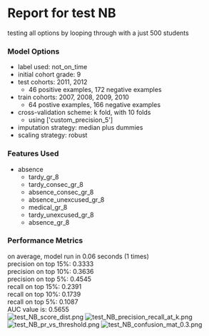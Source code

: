 # Report for test NB
testing all options by looping through with a just 500 students

### Model Options
* label used: not_on_time
* initial cohort grade: 9
* test cohorts: 2011, 2012
	 * 46 positive examples, 172 negative examples
* train cohorts: 2007, 2008, 2009, 2010
	 * 64 postive examples, 166 negative examples
* cross-validation scheme: k fold, with 10 folds
	 * using ['custom_precision_5']
* imputation strategy: median plus dummies
* scaling strategy: robust

### Features Used
* absence
	 * tardy_gr_8
	 * tardy_consec_gr_8
	 * absence_consec_gr_8
	 * absence_unexcused_gr_8
	 * medical_gr_8
	 * tardy_unexcused_gr_8
	 * absence_gr_8

### Performance Metrics
on average, model run in 0.06 seconds (1 times) <br/>precision on top 15%: 0.3333 <br/>precision on top 10%: 0.3636 <br/>precision on top 5%: 0.4545 <br/>recall on top 15%: 0.2391 <br/>recall on top 10%: 0.1739 <br/>recall on top 5%: 0.1087 <br/>AUC value is: 0.5655 <br/>![test_NB_score_dist.png](figs/test_NB_score_dist.png)
![test_NB_precision_recall_at_k.png](figs/test_NB_precision_recall_at_k.png)
![test_NB_pr_vs_threshold.png](figs/test_NB_pr_vs_threshold.png)
![test_NB_confusion_mat_0.3.png](figs/test_NB_confusion_mat_0.3.png)
